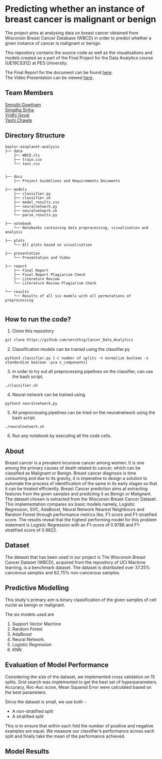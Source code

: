 # Predicting whether an instance of breast cancer is malignant or benign

The project aims at analysing data on breast cancer obtained from Wisconsin Breast Cancer Database (WBCD) in order to predict whether a given instance of cancer is malignant or benign.

This repository contains the source code as well as the visualisations and models created as a part of the Final Project for the Data Analytics course (UE19CS312) at PES University.

The Final Report for the document can be found [here](). <br>
The Video Presentation can be viewed [here](https://drive.google.com/file/d/1YQ_X-XuokOeZ9NOVt42OK88ZiW2G3xQ-/view?usp=drivesdk).

## Team Members

[Smruthi Gowtham](https://github.com/smruthig) <br>
[Snigdha Sinha](https://github.com/Snigdha-Sinha) <br>
[Vridhi Goyal](https://github.com/Vridhi-Goyal) <br>
[Yashi Chawla](https://github.com/Yashi-Chawla) <br>

## Directory Structure

```
kepler-exoplanet-analysis
├── data
    ├── WBCD.xls
    ├── train.csv
    └── test.csv


├── docs
    ├── Project Guidelines and Requirements Documents

├── models
    ├── classifier.py
    ├── classifier.sh
    ├── model_results.csv
    ├── neuralnetwork.py
    ├── neuralnetwork.sh
    └── parse_results.py

├── notebook
    └── Notebooks containing data preprocessing, visualisation and analysis

├── plots
    └── All plots based on visualisation

├── presentation
    └── Presentation and Video

├── report
    ├── Final Report
    ├── Final Report Plagiarism Check
    ├── Literature Review
    └── Literature Review Plagiarism Check

└── results
    └── Results of all six models with all permutations of preprocessing


```

## How to run the code?

1. Clone this repository

```bash
git clone https://github.com/smruthig/Cancer_Data_Analytics
```

2. Classification models can be trained using the classifier.py

```
python3 classifier.py [-c number of splits -n normalize boolean -s standardize boolean -pca n_components]
```

3. In order to try out all preprocessing pipelines on the classifier, can use the bash script.

```
./classifier.sh
```

4. Neural network can be trained using

```
python3 neuralnetwork.py
```

5. All preprocessing pipelines can be tried on the neuralnetwork using the bash script.

```
./neuralnetwork.sh
```

6. Run any notebook by executing all the code cells.

## About 
Breast cancer is a prevalent incursive cancer
among women. It is one among the primary causes of death related to cancer,
which can be classified as Malignant or Benign.
Breast cancer diagnosis is time consuming and due to its gravity, it is imperative to design a solution to automate the process of identification of the same in its early stages so that it can be treated efficiently. Breast Cancer prediction aims at extracting features from the given samples and predicting it as Benign or Malignant. The dataset chosen is extracted from the Wisconsin Breast Cancer Dataset. This implementation compares six basic models namely, Logistic Regression, SVC, AdaBoost, Neural Network Nearest Neighbours and Random Forest through performance metrics like, F1-score and F1-stratified score. The results reveal that the highest performing model for this problem statement is Logistic Regression with an F1-score of 0.9788 and F1-stratified score of 0.9822.

## Dataset
The dataset that has been used in our project is The Wisconsin Breast Cancer Dataset (WBCD),  acquired from the repository of UCI Machine learning, is a benchmark dataset. The dataset is distributed over 37.25\% cancerous samples and 62.75\% non-cancerous samples.

## Predictive Modelling

This study's primary aim is binary classification of the given samples of cell nuclei as benign or malignant.

The six models used are

1. Support Vector Machine
2. Random Forest
3. AdaBoost
4. Neural Network.
5. Logistic Regression
6. KNN

## Evaluation of Model Performance

Considering the size of the dataset, we implemented cross validation on 15 splits. 
Grid search was implemented to get the best set of hyperparameters. 
Accuracy,  Roc-Auc score, Mean Squared Error were calculated based on the best parameters. 

Since the dataset is small, we use both -

- A non-stratified split
- A stratified split

This is to ensure that within each fold the number of positive and negative examples are equal. We measure our classifier’s performance across each split and finally take the mean of the performance achieved.

## Model Results

